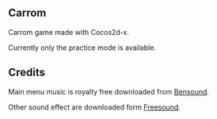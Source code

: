 ## Carrom
Carrom game made with Cocos2d-x.

Currently only the practice mode is available.

## Credits
Main menu music is royalty free downloaded from [Bensound](www.bensound.com).

Other sound effect are downloaded form [Freesound](freesound.org).
